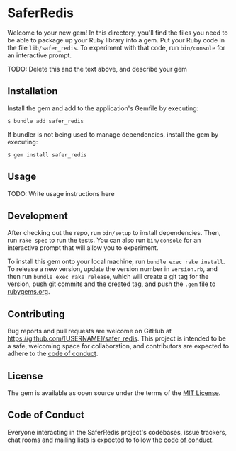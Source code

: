 # SaferRedis

Welcome to your new gem! In this directory, you'll find the files you need to be able to package up your Ruby library into a gem. Put your Ruby code in the file `lib/safer_redis`. To experiment with that code, run `bin/console` for an interactive prompt.

TODO: Delete this and the text above, and describe your gem

## Installation

Install the gem and add to the application's Gemfile by executing:

    $ bundle add safer_redis

If bundler is not being used to manage dependencies, install the gem by executing:

    $ gem install safer_redis

## Usage

TODO: Write usage instructions here

## Development

After checking out the repo, run `bin/setup` to install dependencies. Then, run `rake spec` to run the tests. You can also run `bin/console` for an interactive prompt that will allow you to experiment.

To install this gem onto your local machine, run `bundle exec rake install`. To release a new version, update the version number in `version.rb`, and then run `bundle exec rake release`, which will create a git tag for the version, push git commits and the created tag, and push the `.gem` file to [rubygems.org](https://rubygems.org).

## Contributing

Bug reports and pull requests are welcome on GitHub at https://github.com/[USERNAME]/safer_redis. This project is intended to be a safe, welcoming space for collaboration, and contributors are expected to adhere to the [code of conduct](https://github.com/[USERNAME]/safer_redis/blob/master/CODE_OF_CONDUCT.md).

## License

The gem is available as open source under the terms of the [MIT License](https://opensource.org/licenses/MIT).

## Code of Conduct

Everyone interacting in the SaferRedis project's codebases, issue trackers, chat rooms and mailing lists is expected to follow the [code of conduct](https://github.com/[USERNAME]/safer_redis/blob/master/CODE_OF_CONDUCT.md).
